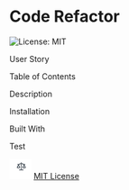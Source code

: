 # Code Refactor

![License: MIT](https://img.shields.io/badge/License-MIT-yellow.svg)

User Story

Table of Contents

Description

Installation

Built With

Test

![License icon](./assets/images/license.png) [MIT License](https://github.com/gilorcilla/code_refactor/blob/master/LICENSE)
